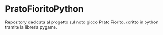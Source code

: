 # PratoFioritoPython
Repository dedicata al progetto sul noto gioco Prato Fiorito, scritto in python tramite la libreria pygame.
